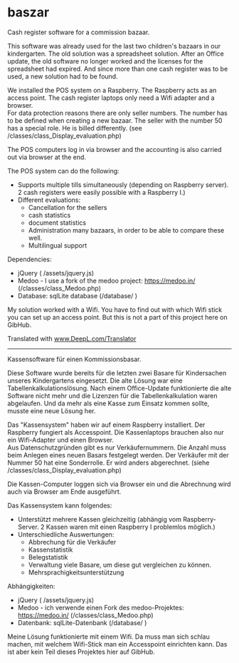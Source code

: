 # baszar
Cash register software for a commission bazaar. 

This software was already used for the last two children's bazaars in our kindergarten. The old solution was a spreadsheet solution. After an Office update, the old software no longer worked and the licenses for the spreadsheet had expired. 
And since more than one cash register was to be used, a new solution had to be found. 

We installed the POS system on a Raspberry. The Raspberry acts as an access point. The cash register laptops only need a Wifi adapter and a browser.  
For data protection reasons there are only seller numbers. The number has to be defined when creating a new bazaar. The seller with the number 50 has a special role. He is billed differently. (see /classes/class_Display_evaluation.php) 

The POS computers log in via browser and the accounting is also carried out via browser at the end. 

The POS system can do the following: 
- Supports multiple tills simultaneously (depending on Raspberry server). 2 cash registers were easily possible with a Raspberry I.)  
- Different evaluations: 
   - Cancellation for the sellers
   - cash statistics
   - document statistics
   - Administration many bazaars, in order to be able to compare these well. 
   - Multilingual support
   
Dependencies:
- jQuery ( /assets/jquery.js)
- Medoo - I use a fork of the medoo project: https://medoo.in/ (/classes/class_Medoo.php)
- Database: sqlLite database (/database/ )

My solution worked with a Wifi. You have to find out with which Wifi stick you can set up an access point. But this is not a part of this project here on GibHub. 



Translated with www.DeepL.com/Translator

---
Kassensoftware für einen Kommissionsbasar. 

Diese Software wurde bereits für die letzten zwei Basare für Kindersachen unseres Kindergartens eingesetzt. Die alte Lösung war eine Tabellenkalkulationslösung. Nach einem Office-Update funktionierte die alte Software nicht mehr und die Lizenzen für die Tabellenkalkulation waren abgelaufen. 
Und da mehr als eine Kasse zum Einsatz kommen sollte, musste eine neue Lösung her. 

Das "Kassensystem" haben wir auf einem Raspberry installiert. Der Raspberry fungiert als Accesspoint. Die Kassenlaptops brauchen also nur ein Wifi-Adapter und einen Browser.  
Aus Datenschutzgründen gibt es nur Verkäufernummern. Die Anzahl muss beim Anlegen eines neuen Basars festgelegt werden. Der Verkäufer mit der Nummer 50 hat eine Sonderrolle. Er wird anders abgerechnet. (siehe /classes/class_Display_evaluation.php) 

Die Kassen-Computer loggen sich via Browser ein und die Abrechnung wird auch via Browser am Ende ausgeführt. 

Das Kassensystem kann folgendes: 
- Unterstützt mehrere Kassen gleichzeitig (abhängig vom Raspberry-Server. 2 Kassen waren mit einen Raspberry I problemlos möglich.)  
- Unterschiedliche Auswertungen: 
   - Abbrechung für die Verkäufer
   - Kassenstatistik
   - Belegstatistik
   - Verwaltung viele Basare, um diese gut vergleichen zu können. 
   - Mehrsprachigkeitsunterstützung
   
Abhängigkeiten:
- jQuery ( /assets/jquery.js)
- Medoo - ich verwende einen Fork des medoo-Projektes: https://medoo.in/  (/classes/class_Medoo.php)
- Datenbank: sqlLite-Datenbank (/database/ )

Meine Lösung funktionierte mit einem Wifi. Da muss man sich schlau machen, mit welchem Wifi-Stick man ein Accesspoint einrichten kann. Das ist aber kein Teil dieses Projektes hier auf GibHub. 

